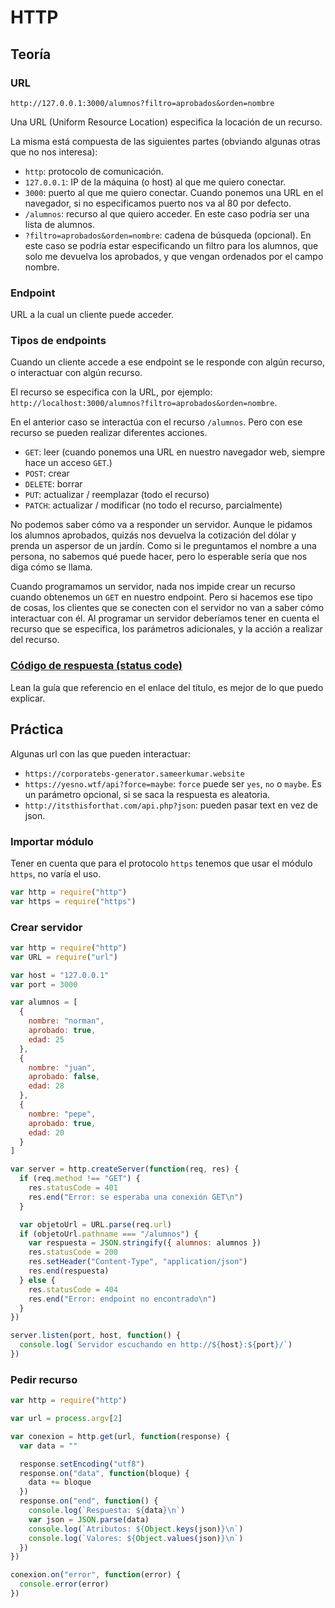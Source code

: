 # HTTP

## Teoría

### URL

```
http://127.0.0.1:3000/alumnos?filtro=aprobados&orden=nombre
```

Una URL (Uniform Resource Location) especifica la locación de un recurso.

La misma está compuesta de las siguientes partes (obviando algunas otras que no nos interesa):

- `http`: protocolo de comunicación.
- `127.0.0.1`: IP de la máquina (o host) al que me quiero conectar.
- `3000`: puerto al que me quiero conectar. Cuando ponemos una URL en el navegador, si no especificamos puerto nos va al 80 por defecto.
- `/alumnos`: recurso al que quiero acceder. En este caso podría ser una lista de alumnos.
- `?filtro=aprobados&orden=nombre`: cadena de búsqueda (opcional). En este caso se podría estar especificando un filtro para los alumnos, que solo me devuelva los aprobados, y que vengan ordenados por el campo nombre.

### Endpoint

URL a la cual un cliente puede acceder.

### Tipos de endpoints

Cuando un cliente accede a ese endpoint se le responde con algún recurso, o interactuar con algún recurso.

El recurso se especifica con la URL, por ejemplo: `http://localhost:3000/alumnos?filtro=aprobados&orden=nombre`.

En el anterior caso se interactúa con el recurso `/alumnos`. Pero con ese recurso se pueden realizar diferentes acciones.

- `GET`: leer (cuando ponemos una URL en nuestro navegador web, siempre hace un acceso `GET`.)
- `POST`: crear
- `DELETE`: borrar
- `PUT`: actualizar / reemplazar (todo el recurso)
- `PATCH`: actualizar / modificar (no todo el recurso, parcialmente)

No podemos saber cómo va a responder un servidor. Aunque le pidamos los alumnos aprobados, quizás nos devuelva la cotización del dólar y prenda un aspersor de un jardín. Como si le preguntamos el nombre a una persona, no sabemos qué puede hacer, pero lo esperable sería que nos diga cómo se llama.

Cuando programamos un servidor, nada nos impide crear un recurso cuando obtenemos un `GET` en nuestro endpoint. Pero si hacemos ese tipo de cosas, los clientes que se conecten con el servidor no van a saber cómo interactuar con él. Al programar un servidor deberíamos tener en cuenta el recurso que se especifica, los parámetros adicionales, y la acción a realizar del recurso.

### [Código de respuesta (status code)](https://developer.mozilla.org/es/docs/Web/HTTP/Status)

Lean la guía que referencio en el enlace del título, es mejor de lo que puedo explicar.

## Práctica

Algunas url con las que pueden interactuar:

- `https://corporatebs-generator.sameerkumar.website`
- `https://yesno.wtf/api?force=maybe`: `force` puede ser `yes`, `no` o `maybe`. Es un parámetro opcional, si se saca la respuesta es aleatoria.
- `http://itsthisforthat.com/api.php?json`: pueden pasar text en vez de json.

### Importar módulo

Tener en cuenta que para el protocolo `https` tenemos que usar el módulo `https`, no varía el uso.

```js
var http = require("http")
var https = require("https")
```

### Crear servidor

```js
var http = require("http")
var URL = require("url")

var host = "127.0.0.1"
var port = 3000

var alumnos = [
  {
    nombre: "norman",
    aprobado: true,
    edad: 25
  },
  {
    nombre: "juan",
    aprobado: false,
    edad: 28
  },
  {
    nombre: "pepe",
    aprobado: true,
    edad: 20
  }
]

var server = http.createServer(function(req, res) {
  if (req.method !== "GET") {
    res.statusCode = 401
    res.end("Error: se esperaba una conexión GET\n")
  }

  var objetoUrl = URL.parse(req.url)
  if (objetoUrl.pathname === "/alumnos") {
    var respuesta = JSON.stringify({ alumnos: alumnos })
    res.statusCode = 200
    res.setHeader("Content-Type", "application/json")
    res.end(respuesta)
  } else {
    res.statusCode = 404
    res.end("Error: endpoint no encontrado\n")
  }
})

server.listen(port, host, function() {
  console.log(`Servidor escuchando en http://${host}:${port}/`)
})
```

### Pedir recurso

```js
var http = require("http")

var url = process.argv[2]

var conexion = http.get(url, function(response) {
  var data = ""

  response.setEncoding("utf8")
  response.on("data", function(bloque) {
    data += bloque
  })
  response.on("end", function() {
    console.log(`Respuesta: ${data}\n`)
    var json = JSON.parse(data)
    console.log(`Atributos: ${Object.keys(json)}\n`)
    console.log(`Valores: ${Object.values(json)}\n`)
  })
})

conexion.on("error", function(error) {
  console.error(error)
})
```
